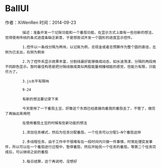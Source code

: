 BallUI
======
<span>
作者：XiWenRen
        	时间：2014-09-23
        	
        	描述：准备开发一个记账功能和一个番茄功能，在显示方式上面有一些创新的想法，觉得使用传统的条式进度条缺乏新意，于是想尝试开发一个圆形的进度显示控件。
        	
        	1.控件以一条线分隔为两块，以记账为例，总现金或者总预算作为整个圆的直径，左侧为已支出，右侧为剩余
        	
        	2.为了控件系显示效果丰富，分割线最好能够做成动态，如水波荡漾，分隔的两段用不同颜色显示。暂时最佳构思是把分隔线做成类似两股能量相撞相抵的感觉，但能力有限，只能尽力了。
        	
        	3.js水平有限呐
        	
        	9-24
        	
        	有新的想法要记录下来
        	
        	今天使用了一下番茄土豆，好像这个东西已经直接向着我的番茄去了，不管了，做完了再抽出来用吧
        	
        	在使用番茄土豆的时候有些新功能的想法
        	
        	1.添加任务模式，然后为任务分配番茄，一个任务可以分配1~N个番茄这样
        	
        	2.多线程任务，由于工作中不很难有在一段时间内只做一件事情，时常处理突发事件，所以可以在一个番茄进行过程中，暂停番茄，然后开始另一个任务的番茄，等第二个任务完成后，可以继续之前的番茄
        	
        	3.每日结算，这个再说吧，没想好
        	
</span>
